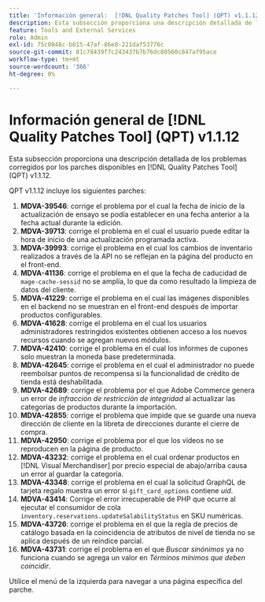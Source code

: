 ```yaml
---
title: 'Información general:  [!DNL Quality Patches Tool] (QPT) v1.1.12'
description: Esta subsección proporciona una descripción detallada de los problemas corregidos por los parches disponibles en  [!DNL Quality Patches Tool] (QPT) v1.1.12.
feature: Tools and External Services
role: Admin
exl-id: 75c0848c-b815-47af-86e8-221daf53776c
source-git-commit: 81c78439f7c243437b7b76dc80560c847af95ace
workflow-type: tm+mt
source-wordcount: '366'
ht-degree: 0%

---
```


# Información general de [!DNL Quality Patches Tool] (QPT) v1.1.12

Esta subsección proporciona una descripción detallada de los problemas corregidos por los parches disponibles en [!DNL Quality Patches Tool] (QPT) v1.1.12.

QPT v1.1.12 incluye los siguientes parches:

1. **MDVA-39546**: corrige el problema por el cual la fecha de inicio de la actualización de ensayo se podía establecer en una fecha anterior a la fecha actual durante la edición.
1. **MDVA-39713**: corrige el problema en el cual el usuario puede editar la hora de inicio de una actualización programada activa.
1. **MDVA-39993**: corrige el problema en el cual los cambios de inventario realizados a través de la API no se reflejan en la página del producto en el front-end.
1. **MDVA-41136**: corrige el problema en el que la fecha de caducidad de `mage-cache-sessid` no se amplía, lo que da como resultado la limpieza de datos del cliente.
1. **MDVA-41229**: corrige el problema en el cual las imágenes disponibles en el backend no se muestran en el front-end después de importar productos configurables.
1. **MDVA-41628**: corrige el problema en el cual los usuarios administradores restringidos existentes obtienen acceso a los nuevos recursos cuando se agregan nuevos módulos.
1. **MDVA-42410**: corrige el problema en el cual los informes de cupones solo muestran la moneda base predeterminada.
1. **MDVA-42645**: corrige el problema en el cual el administrador no puede reembolsar puntos de recompensa si la funcionalidad de crédito de tienda está deshabilitada.
1. **MDVA-42689**: corrige el problema por el que Adobe Commerce genera un error de *infracción de restricción de integridad* al actualizar las categorías de productos durante la importación.
1. **MDVA-42855**: corrige el problema que impide que se guarde una nueva dirección de cliente en la libreta de direcciones durante el cierre de compra.
1. **MDVA-42950**: corrige el problema por el que los vídeos no se reproducen en la página de producto.
1. **MDVA-43232**: corrige el problema en el cual ordenar productos en [!DNL Visual Merchandiser] por precio especial de abajo/arriba causa un error al guardar la categoría.
1. **MDVA-43348**: corrige el problema en el cual la solicitud GraphQL de tarjeta regalo muestra un error si `gift_card_options` contiene *uid*.
1. **MDVA-43414**: Corrige el error irrecuperable de PHP que ocurre al ejecutar el consumidor de cola `inventory.reservations.updateSalabilityStatus` en SKU numéricas.
1. **MDVA-43726**: corrige el problema en el que la regla de precios de catálogo basada en la coincidencia de atributos de nivel de tienda no se aplica después de un reíndice parcial.
1. **MDVA-43731**: corrige el problema en el que *Buscar sinónimos* ya no funciona cuando se agrega un valor en *Términos mínimos que deben coincidir*.

Utilice el menú de la izquierda para navegar a una página específica del parche.
